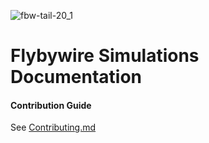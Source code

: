 ![fbw-tail-20_1](https://user-images.githubusercontent.com/70079939/144621151-8af5b79f-a034-471b-bdc5-06e8d39caaef.png)

#
# Flybywire Simulations Documentation

#### Contribution Guide
See [Contributing.md](https://github.com/NathanInnes/fbw-docs/blob/master/Contributing.md)
